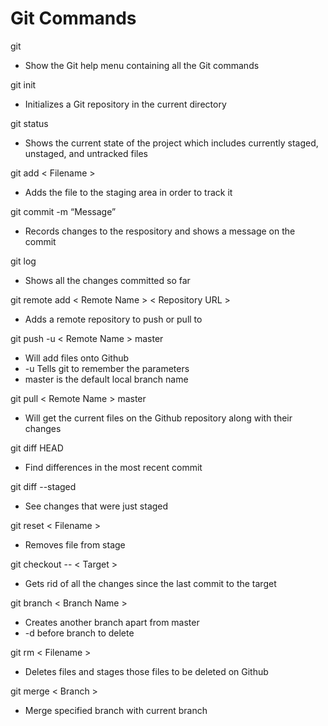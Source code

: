 <h1>Git Commands</h1>

git
- Show the Git help menu containing all the Git commands

git init
- Initializes a Git repository in the current directory

git status
- Shows the current state of the project which includes currently staged, unstaged, and untracked files

git add < Filename >
- Adds the file to the staging area in order to track it

git commit -m “Message”
- Records changes to the respository and shows a message on the commit

git log
- Shows all the changes committed so far

git remote add < Remote Name > < Repository URL >
- Adds a remote repository to push or pull to

git push -u < Remote Name > master
- Will add files onto Github
- -u Tells git to remember the parameters
- master is the default local branch name

git pull < Remote Name > master
- Will get the current files on the Github repository along with their changes

git diff HEAD
- Find differences in the most recent commit

git diff --staged
- See changes that were just staged

git reset < Filename >
- Removes file from stage

git checkout -- < Target >
- Gets rid of all the changes since the last commit to the target

git branch < Branch Name >
- Creates another branch apart from master
- -d before branch to delete

git rm < Filename >
- Deletes files and stages those files to be deleted on Github

git merge < Branch >
- Merge specified branch with current branch
